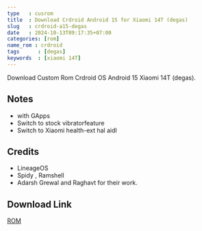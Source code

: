 ```yaml
---
type   : cusrom
title  : Download Crdroid Android 15 for Xiaomi 14T (degas)
slug   : crdroid-a15-degas
date   : 2024-10-13T09:17:35+07:00
categories: [rom]
name_rom : crdroid
tags      : [degas]
keywords  : [xiaomi 14T]
---
```


Download Custom Rom Crdroid OS Android 15 Xiaomi 14T (degas).

## Notes
- with GApps
- Switch to stock vibratorfeature
- Switch to Xiaomi health-ext hal aidl

## Credits
- LineageOS
- Spidy , Ramshell
- Adarsh Grewal and Raghavt for their work.



## Download Link
[ROM](/)
